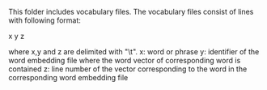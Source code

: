 This folder includes vocabulary files. The vocabulary files consist of lines with following format:

x y z

where x,y and z are delimited with "\t".
x: word or phrase
y: identifier of the word embedding file where the word vector of corresponding word is contained
z: line number of the vector corresponding to the word in the corresponding word embedding file
